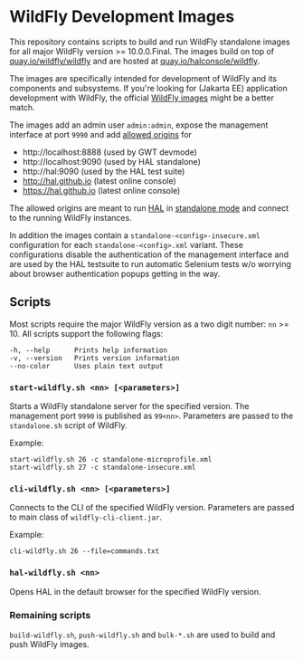 # WildFly Development Images

This repository contains scripts to build and run WildFly standalone images for all major WildFly version >= 10.0.0.Final. The images build on top of [quay.io/wildfly/wildfly](https://quay.io/repository/wildfly/wildfly) and are hosted at [quay.io/halconsole/wildfly](https://quay.io/repository/halconsole/wildfly). 

The images are specifically intended for development of WildFly and its components and subsystems. If you're looking for (Jakarta EE) application development with WildFly, the official [WildFly images](https://quay.io/organization/wildfly) might be a better match. 

The images add an admin user `admin:admin`, expose the management interface at port `9990` and add [allowed origins](https://docs.wildfly.org/26/wildscribe/core-service/management/management-interface/http-interface/index.html#attr-allowed-origins) for

- http://localhost:8888 (used by GWT devmode)
- http://localhost:9090 (used by HAL standalone)
- http://hal:9090 (used by the HAL test suite)
- http://hal.github.io (latest online console)
- https://hal.github.io (latest online console)

The allowed origins are meant to run [HAL](https://hal.github.io) in [standalone mode](https://hal.github.io/documentation/get-started/#standalone-mode) and connect to the running WildFly instances.

In addition the images contain a `standalone-<config>-insecure.xml`  configuration for each `standalone-<config>.xml` variant. These configurations disable the authentication of the management interface and are used by the HAL testsuite to run automatic Selenium tests w/o worrying about browser authentication popups getting in the way. 

## Scripts

Most scripts require the major WildFly version as a two digit number: `nn` >= 10. All scripts support the following flags:

```shell
-h, --help      Prints help information
-v, --version   Prints version information
--no-color      Uses plain text output
```

### `start-wildfly.sh <nn> [<parameters>]`

Starts a WildFly standalone server for the specified version. The management port `9990` is published as `99<nn>`. Parameters are passed to the `standalone.sh` script of WildFly. 

Example:

```shell
start-wildfly.sh 26 -c standalone-microprofile.xml
start-wildfly.sh 27 -c standalone-insecure.xml
```

### `cli-wildfly.sh <nn> [<parameters>]`

Connects to the CLI of the specified WildFly version. Parameters are passed to main class of `wildfly-cli-client.jar`. 

Example:

```shell
cli-wildfly.sh 26 --file=commands.txt
```

### `hal-wildfly.sh <nn>`

Opens HAL in the default browser for the specified WildFly version.

### Remaining scripts

`build-wildfly.sh`, `push-wildfly.sh` and `bulk-*.sh` are used to build and push WildFly images. 
